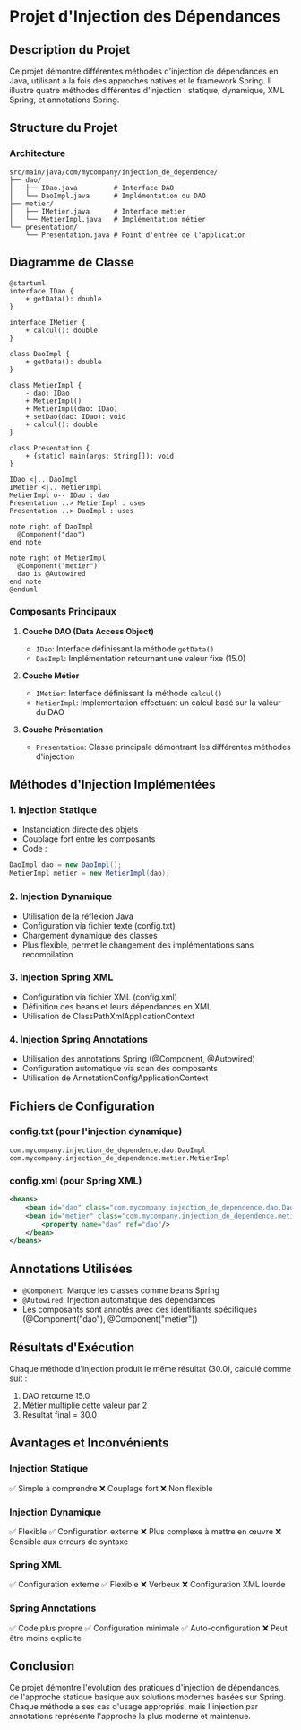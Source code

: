 # Projet d'Injection des Dépendances

## Description du Projet
Ce projet démontre différentes méthodes d'injection de dépendances en Java, utilisant à la fois des approches natives et le framework Spring. Il illustre quatre méthodes différentes d'injection : statique, dynamique, XML Spring, et annotations Spring.

## Structure du Projet

### Architecture
```
src/main/java/com/mycompany/injection_de_dependence/
├── dao/
│   ├── IDao.java         # Interface DAO
│   └── DaoImpl.java      # Implémentation du DAO
├── metier/
│   ├── IMetier.java      # Interface métier
│   └── MetierImpl.java   # Implémentation métier
└── presentation/
    └── Presentation.java # Point d'entrée de l'application
```

## Diagramme de Classe
```plantuml
@startuml
interface IDao {
    + getData(): double
}

interface IMetier {
    + calcul(): double
}

class DaoImpl {
    + getData(): double
}

class MetierImpl {
    - dao: IDao
    + MetierImpl()
    + MetierImpl(dao: IDao)
    + setDao(dao: IDao): void
    + calcul(): double
}

class Presentation {
    + {static} main(args: String[]): void
}

IDao <|.. DaoImpl
IMetier <|.. MetierImpl
MetierImpl o-- IDao : dao
Presentation ..> MetierImpl : uses
Presentation ..> DaoImpl : uses

note right of DaoImpl
  @Component("dao")
end note

note right of MetierImpl
  @Component("metier")
  dao is @Autowired
end note
@enduml
```

### Composants Principaux

1. **Couche DAO (Data Access Object)**
   - `IDao`: Interface définissant la méthode `getData()`
   - `DaoImpl`: Implémentation retournant une valeur fixe (15.0)

2. **Couche Métier**
   - `IMetier`: Interface définissant la méthode `calcul()`
   - `MetierImpl`: Implémentation effectuant un calcul basé sur la valeur du DAO

3. **Couche Présentation**
   - `Presentation`: Classe principale démontrant les différentes méthodes d'injection

## Méthodes d'Injection Implémentées

### 1. Injection Statique
- Instanciation directe des objets
- Couplage fort entre les composants
- Code :
```java
DaoImpl dao = new DaoImpl();
MetierImpl metier = new MetierImpl(dao);
```

### 2. Injection Dynamique
- Utilisation de la réflexion Java
- Configuration via fichier texte (config.txt)
- Chargement dynamique des classes
- Plus flexible, permet le changement des implémentations sans recompilation

### 3. Injection Spring XML
- Configuration via fichier XML (config.xml)
- Définition des beans et leurs dépendances en XML
- Utilisation de ClassPathXmlApplicationContext

### 4. Injection Spring Annotations
- Utilisation des annotations Spring (@Component, @Autowired)
- Configuration automatique via scan des composants
- Utilisation de AnnotationConfigApplicationContext

## Fichiers de Configuration

### config.txt (pour l'injection dynamique)
```
com.mycompany.injection_de_dependence.dao.DaoImpl
com.mycompany.injection_de_dependence.metier.MetierImpl
```

### config.xml (pour Spring XML)
```xml
<beans>
    <bean id="dao" class="com.mycompany.injection_de_dependence.dao.DaoImpl"/>
    <bean id="metier" class="com.mycompany.injection_de_dependence.metier.MetierImpl">
        <property name="dao" ref="dao"/>
    </bean>
</beans>
```

## Annotations Utilisées

- `@Component`: Marque les classes comme beans Spring
- `@Autowired`: Injection automatique des dépendances
- Les composants sont annotés avec des identifiants spécifiques (@Component("dao"), @Component("metier"))

## Résultats d'Exécution
Chaque méthode d'injection produit le même résultat (30.0), calculé comme suit :
1. DAO retourne 15.0
2. Métier multiplie cette valeur par 2
3. Résultat final = 30.0

## Avantages et Inconvénients

### Injection Statique
✅ Simple à comprendre
❌ Couplage fort
❌ Non flexible

### Injection Dynamique
✅ Flexible
✅ Configuration externe
❌ Plus complexe à mettre en œuvre
❌ Sensible aux erreurs de syntaxe

### Spring XML
✅ Configuration externe
✅ Flexible
❌ Verbeux
❌ Configuration XML lourde

### Spring Annotations
✅ Code plus propre
✅ Configuration minimale
✅ Auto-configuration
❌ Peut être moins explicite

## Conclusion
Ce projet démontre l'évolution des pratiques d'injection de dépendances, de l'approche statique basique aux solutions modernes basées sur Spring. Chaque méthode a ses cas d'usage appropriés, mais l'injection par annotations représente l'approche la plus moderne et maintenue.
